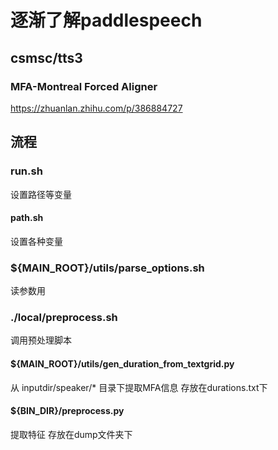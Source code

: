 # 逐渐了解paddlespeech

## csmsc/tts3

### MFA-Montreal Forced Aligner

https://zhuanlan.zhihu.com/p/386884727



## 流程

### run.sh

设置路径等变量

#### path.sh

设置各种变量

### ${MAIN_ROOT}/utils/parse_options.sh

读参数用

### ./local/preprocess.sh

调用预处理脚本

#### ${MAIN_ROOT}/utils/gen_duration_from_textgrid.py

从 inputdir/speaker/* 目录下提取MFA信息 存放在durations.txt下

#### ${BIN_DIR}/preprocess.py

提取特征 存放在dump文件夹下